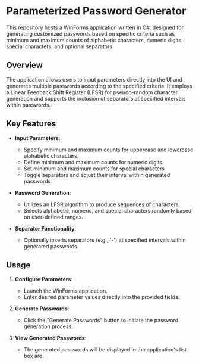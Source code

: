 # Parameterized Password Generator

This repository hosts a WinForms application written in C#, designed for generating customized passwords based on specific criteria such as minimum and maximum counts of alphabetic characters, numeric digits, special characters, and optional separators.

## Overview

The application allows users to input parameters directly into the UI and generates multiple passwords according to the specified criteria. It employs a Linear Feedback Shift Register (LFSR) for pseudo-random character generation and supports the inclusion of separators at specified intervals within passwords.

## Key Features

- **Input Parameters**:
  - Specify minimum and maximum counts for uppercase and lowercase alphabetic characters.
  - Define minimum and maximum counts for numeric digits.
  - Set minimum and maximum counts for special characters.
  - Toggle separators and adjust their interval within generated passwords.

- **Password Generation**:
  - Utilizes an LFSR algorithm to produce sequences of characters.
  - Selects alphabetic, numeric, and special characters randomly based on user-defined ranges.

- **Separator Functionality**:
  - Optionally inserts separators (e.g., '-') at specified intervals within generated passwords.

## Usage

1. **Configure Parameters**:
   - Launch the WinForms application.
   - Enter desired parameter values directly into the provided fields.

2. **Generate Passwords**:
   - Click the "Generate Passwords" button to initiate the password generation process.

3. **View Generated Passwords**:
   - The generated passwords will be displayed in the application's list box are.
